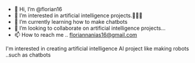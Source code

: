 - 👋 Hi, I’m @florian16
- 👀 I’m interested in artificial intelligence projects.🤖🦿🦾
- 🌱 I’m currently learning how to make chatbots
- 💞️ I’m looking to collaborate on artificial intelligence projects...
- 📫 How to reach me .. floriannanias16@gmail.com

<!---
16florian/16florian is a ✨ special ✨ repository because its `README.md` (this file) appears on your GitHub profile.
You can click the Preview link to take a look at your changes.
--->
I'm interested in creating artificial intelligence AI project 
like making robots ..such as chatbots
